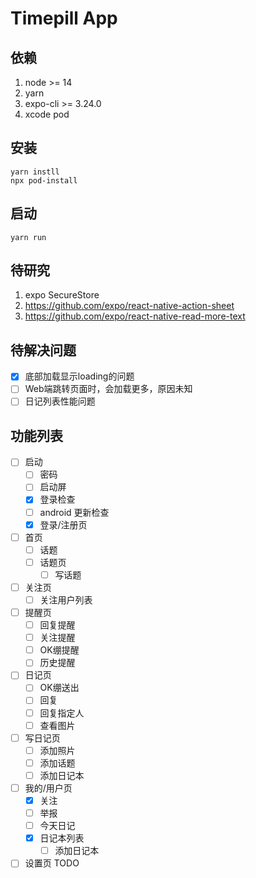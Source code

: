 # Timepill App

## 依赖
1. node >= 14
1. yarn
1. expo-cli >= 3.24.0
1. xcode pod


## 安装
```
yarn instll
npx pod-install
```

## 启动
```
yarn run
```

## 待研究
1. expo SecureStore
1. https://github.com/expo/react-native-action-sheet
1. https://github.com/expo/react-native-read-more-text

## 待解决问题
- [x] 底部加载显示loading的问题
- [ ] Web端跳转页面时，会加载更多，原因未知
- [ ] 日记列表性能问题

## 功能列表
- [ ] 启动
    - [ ] 密码
    - [ ] 启动屏
    - [x] 登录检查
    - [ ] android 更新检查
    - [x] 登录/注册页
- [ ] 首页
    - [ ] 话题
    - [ ] 话题页
        - [ ] 写话题
- [ ] 关注页
    - [ ] 关注用户列表
- [ ] 提醒页
    - [ ] 回复提醒
    - [ ] 关注提醒
    - [ ] OK绷提醒
    - [ ] 历史提醒
- [ ] 日记页
    - [ ] OK绷送出
    - [ ] 回复
    - [ ] 回复指定人
    - [ ] 查看图片
- [ ] 写日记页
    - [ ] 添加照片
    - [ ] 添加话题
    - [ ] 添加日记本
- [ ] 我的/用户页
    - [x] 关注
    - [ ] 举报
    - [ ] 今天日记
    - [x] 日记本列表
        - [ ] 添加日记本
- [ ] 设置页 TODO